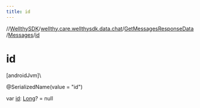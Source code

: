 ```yaml
---
title: id
---
```

//[WellthySDK](../../../../index.html)/[wellthy.care.wellthysdk.data.chat](../../index.html)/[GetMessagesResponseData](../index.html)/[Messages](index.html)/[id](id.html)



# id



[androidJvm]\




@SerializedName(value = "id")



var [id](id.html): [Long](https://kotlinlang.org/api/latest/jvm/stdlib/kotlin/-long/index.html)? = null




